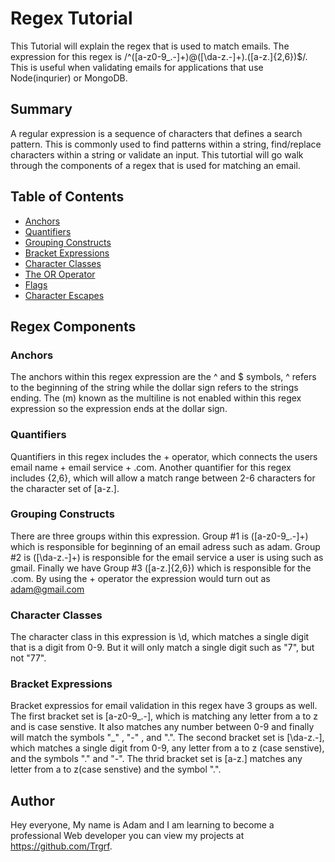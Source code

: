 # Regex Tutorial

This Tutorial will explain the regex that is used to match emails. The expression for this regex is  /^([a-z0-9_\.-]+)@([\da-z\.-]+)\.([a-z\.]{2,6})$/. This is useful when validating emails for applications that use Node(inqurier) or MongoDB.

## Summary

A regular expression is a sequence of characters that defines a search pattern. This is commonly used to find patterns within a string, find/replace characters within a string or validate an input. This tutortial will go walk through the components of a regex that is used for matching an email.

## Table of Contents

- [Anchors](#anchors)
- [Quantifiers](#quantifiers)
- [Grouping Constructs](#grouping-constructs)
- [Bracket Expressions](#bracket-expressions)
- [Character Classes](#character-classes)
- [The OR Operator](#the-or-operator)
- [Flags](#flags)
- [Character Escapes](#character-escapes)

## Regex Components

### Anchors

The anchors within this regex expression are the ^ and $ symbols, ^ refers to the beginning of the string while the dollar sign refers to the strings ending. The (m) known as the multiline is not enabled within this regex expression so the expression ends at the dollar sign.

### Quantifiers

Quantifiers in this regex includes the + operator, which connects the users email name + email service + .com. Another quantifier for this regex includes {2,6}, which will allow a match range between 2-6 characters for the character set of [a-z\.].

### Grouping Constructs

There are three groups within this expression. Group #1 is ([a-z0-9_\.-]+) which is responsible for beginning of an email adress such as adam. Group #2 is ([\da-z\.-]+) is responsible for the email service a user is using such as gmail. Finally we have Group #3 ([a-z\.]{2,6}) which is responsible for the .com. By using the + operator the expression would turn out as adam@gmail.com

### Character Classes

The character class in this expression is \d, which matches a single digit that is a digit from 0-9. But it will only match a single digit such as "7", but not "77".

### Bracket Expressions

Bracket expressios for email validation in this regex have 3 groups as well. The first bracket set is [a-z0-9_\.-], which is matching any letter from a to z and is case senstive. It also matches any number between 0-9 and finally will match the symbols "_" , "-" , and ".". The second bracket set is [\da-z\.-], which matches a single digit from 0-9, any letter from a to z (case senstive), and the symbols "." and "-". The thrid bracket set is [a-z\.] matches any letter from a to z(case senstive) and the symbol ".".

## Author

Hey everyone, My name is Adam and I am learning to become a professional Web developer you can view my projects at https://github.com/Trgrf.
